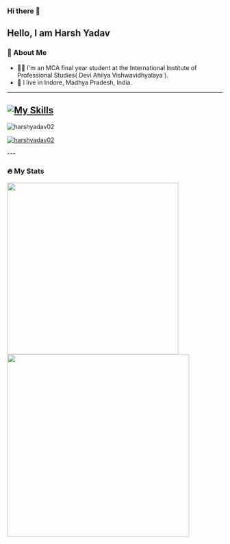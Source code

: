 ### Hi there 👋

**Hello, I am Harsh Yadav**
---
### 👦 About Me
- 👨‍💻 I'm an MCA final year student at the International Institute of Professional Studies( Devi Ahilya Vishwavidhyalaya ).
- 📍 I live in Indore, Madhya Pradesh, India.
- ---

[![My Skills](https://skillicons.dev/icons?i=html,css,js,git,github,python,flask,linux,mysql,java,&perline=8)](https://skillicons.dev)
---

<p align="left"> <img src="https://komarev.com/ghpvc/?username=harshyadav02&label=Profile%20views&color=0e75b6&style=flat" alt="harshyadav02" /> </p>
<p align="left"> <a href="https://github.com/ryo-ma/github-profile-trophy"><img src="https://github-profile-trophy.vercel.app/?username=harshyadav02" alt="harshyadav02" /></a> </p>
---



### 🔥 My Stats 
<img width="400" src="https://github-readme-stats.vercel.app/api?username=harshyadav02&count_private=true&show_icons=true&theme=react" />  <img width="425" src="https://streak-stats.demolab.com/?user=harshyadav02&theme=react" />


